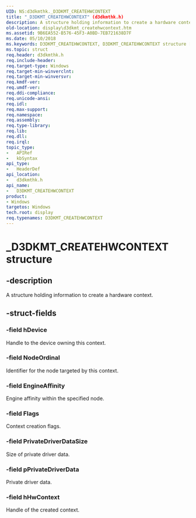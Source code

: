 ```yaml
---
UID: NS:d3dkmthk._D3DKMT_CREATEHWCONTEXT
title: "_D3DKMT_CREATEHWCONTEXT" (d3dkmthk.h)
description: A structure holding information to create a hardware context.
old-location: display\d3dkmt_createhwcontext.htm
ms.assetid: 9B6EA552-B576-45F3-A0BD-7EB721638D7F
ms.date: 05/10/2018
ms.keywords: D3DKMT_CREATEHWCONTEXT, D3DKMT_CREATEHWCONTEXT structure [Display Devices], _D3DKMT_CREATEHWCONTEXT, d3dkmthk/D3DKMT_CREATEHWCONTEXT, display.d3dkmt_createhwcontext
ms.topic: struct
req.header: d3dkmthk.h
req.include-header: 
req.target-type: Windows
req.target-min-winverclnt: 
req.target-min-winversvr: 
req.kmdf-ver: 
req.umdf-ver: 
req.ddi-compliance: 
req.unicode-ansi: 
req.idl: 
req.max-support: 
req.namespace: 
req.assembly: 
req.type-library: 
req.lib: 
req.dll: 
req.irql: 
topic_type:
-	APIRef
-	kbSyntax
api_type:
-	HeaderDef
api_location:
-	d3dkmthk.h
api_name:
-	D3DKMT_CREATEHWCONTEXT
product:
- Windows
targetos: Windows
tech.root: display
req.typenames: D3DKMT_CREATEHWCONTEXT
---
```


# _D3DKMT_CREATEHWCONTEXT structure


## -description


A structure holding information to create a hardware context.


## -struct-fields




### -field hDevice

Handle to the device owning this context.


### -field NodeOrdinal

Identifier for the node targeted by this context.



### -field EngineAffinity

Engine affinity within the specified node.


### -field Flags

Context creation flags.



### -field PrivateDriverDataSize

Size of private driver data.


### -field pPrivateDriverData

Private driver data.


### -field hHwContext

Handle of the created context.

